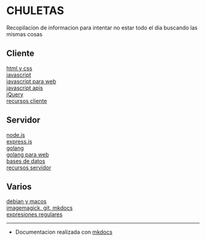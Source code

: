 # CHULETAS

Recopilacion de informacion para intentar no estar todo el dia buscando las mismas cosas

## **Cliente**

[html y css](https://brusbilis.com/chuletas/cliente/html-css)  
[javascript](https://brusbilis.com/chuletas/cliente/javascript)  
[javascript para web](https://brusbilis.com/chuletas/cliente/javascript-web)  
[javascript apis](https://brusbilis.com/chuletas/cliente/javascript-apis)  
[jQuery](https://brusbilis.com/chuletas/cliente/jquery)  
[recursos cliente](https://brusbilis.com/chuletas/cliente/recursos-cliente)  


## **Servidor**

[node.js](https://brusbilis.com/chuletas/servidor/nodejs)  
[express.js](https://brusbilis.com/chuletas/servidor/expressjs)  
[golang](https://brusbilis.com/chuletas/servidor/golang)  
[golang para web](https://brusbilis.com/chuletas/servidor/golang-web)  
[bases de datos](https://brusbilis.com/chuletas/servidor/bases-datos)  
[recursos servidor](https://brusbilis.com/chuletas/servidor/recursos-servidor)  


## **Varios**

[debian y macos](https://brusbilis.com/chuletas/varios/debian)  
[imagemagick, git, mkdocs](https://brusbilis.com/chuletas/varios/varios)  
[expresiones regulares](https://brusbilis.com/chuletas/varios/expresiones-regulares)  

<hr>

* Documentacion realizada con [mkdocs](http://www.mkdocs.org/)

